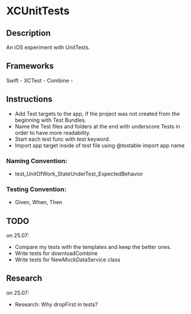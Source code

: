 # XCUnitTests

## Description
An iOS experiment with UnitTests.

## Frameworks
Swift - XCTest - Combine - 

## Instructions
- Add Test targets to the app, if the project was not created from the beginning with Test Bundles.
- Name the Test files and folders at the end with underscore Tests in order to have more readability.
- Start each test func with test keyword.
- Import app target inside of test file using @testable import app name

### Naming Convention:
- test_UnitOfWork_StateUnderTest_ExpectedBehavior

### Testing Convention:
- Given, When, Then

## TODO
on 25.07: 
- Compare my tests with the templates and keep the better ones.
- Write tests for downloadCombine
- Write tests for NewMockDataService class

## Research
on 25.07: 
- Research: Why dropFirst in tests?
 

